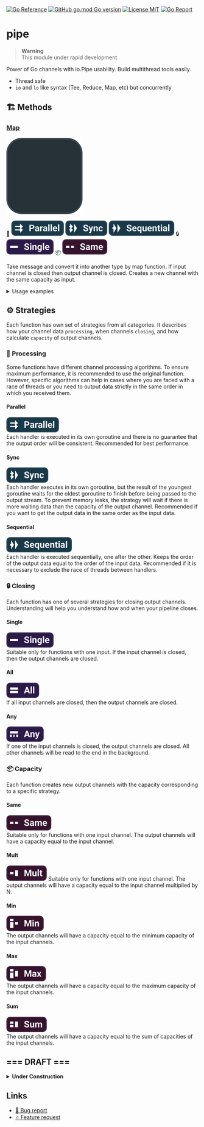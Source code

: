 <!-- Badges -->

[![Go Reference](https://pkg.go.dev/badge/github.com/msacore/pipe.svg)](https://pkg.go.dev/github.com/msacore/pipe)
[![GitHub go.mod Go version](https://img.shields.io/github/go-mod/go-version/msacore/pipe)](go.mod)
[![License MIT](https://img.shields.io/github/license/msacore/pipe)](LICENSE)
[![Go Report](https://goreportcard.com/badge/github.com/overred/xout)](https://goreportcard.com/report/github.com/overred/xout)

<!-- Inner Badges Links -->

[Parallel]: assets/strategies/parallel.svg
[Sync]: assets/strategies/sync.svg
[Sequential]: assets/strategies/sequential.svg

[Single]: assets/strategies/single.svg
[All]: assets/strategies/all.svg
[Any]: assets/strategies/any.svg

[Same]: assets/strategies/same.svg
[Mult]: assets/strategies/mult.svg
[Min]: assets/strategies/min.svg
[Max]: assets/strategies/max.svg
[Sum]: assets/strategies/sum.svg

<!-- README -->

# pipe

> **Warning**  
> This module under rapid development

Power of Go channels with io.Pipe usability.
Build multithread tools easily.

- Thread safe
- `io` and `lo` like syntax (Tee, Reduce, Map, etc) but concurrently

## :building_construction: Methods

### [Map](map.go)

![Map](assets/methods/map.svg)

:arrows_counterclockwise:
[![Parallel]](#parallel)
[![Sync]](#sync)
[![Sequential]](#sequential)
:lock:
[![Single]](#single)
:package:
[![Same]](#same)

Take message and convert it into another type by map function.
If input channel is closed then output channel is closed.
Creates a new channel with the same capacity as input.

<details> 
  <summary>Usage examples</summary>

```go
// input := make(chan int, 4) with random values.
// Say, the input contains [1, 2, 3]

// Parallel strategy
// Best performance (Multiple goroutines)

output := Map(func(value int) string { 
    fmt.Print(value)
    return fmt.Sprintf("val: %d", value) 
}, input)
// stdout: 2 1 3
// output: ["val: 2", "val: 1", "val: 3"] 

// Sync strategy
// Consistent ordering (Multiple goroutines with sequential output)

output := MapSync(func(value int) string { 
    fmt.Print(value)
    return fmt.Sprintf("val: %d", value) 
}, input)
// stdout: 2 1 3
// output: ["val: 1", "val: 2", "val: 3"] 

// Sequential strategy
// Preventing thread race (Single goroutine)

output := MapSequential(func(value int) string { 
    fmt.Print(value)
    return fmt.Sprintf("val: %d", value) 
}, input)
// stdout: 1 2 3
// output: ["val: 1", "val: 2", "val: 3"] 
```

</details>

## :gear: Strategies

Each function has own set of strategies from all categories.
It describes how your channel data `processing`, when channels `closing`, and how calculate `capacity` of output channels.

### :arrows_counterclockwise: Processing

Some functions have different channel processing algorithms. To ensure maximum performance, it is recommended to use the original function. However, specific algorithms can help in cases where you are faced with a race of threads or you need to output data strictly in the same order in which you received them.

#### Parallel

![Parallel]  
Each handler is executed in its own goroutine and there is no guarantee that the output order will be consistent. Recommended for best performance.

#### Sync

![Sync]  
Each handler executes in its own goroutine, but the result of the youngest goroutine waits for the oldest goroutine to finish before being passed to the output stream. To prevent memory leaks, the strategy will wait if there is more waiting data than the capacity of the output channel. Recommended if you want to get the output data in the same order as the input data.

#### Sequential

![Sequential]  
Each handler is executed sequentially, one after the other. Keeps the order of the output data equal to the order of the input data. Recommended if it is necessary to exclude the race of threads between handlers.

### :lock: Closing

Each function has one of several strategies for closing output channels. Understanding will help you understand how and when your pipeline closes.

#### Single

![Single]  
Suitable only for functions with one input. If the input channel is closed, then the output channels are closed.

#### All

![All]  
If all input channels are closed, then the output channels are closed.

#### Any

![Any]  
If one of the input channels is closed, the output channels are closed. All other channels will be read to the end in the background.

### :package: Capacity

Each function creates new output channels with the capacity corresponding to a specific strategy.

#### Same

![Same]  
Suitable only for functions with one input channel. The output channels will have a capacity equal to the input channel.

#### Mult

![Mult] 
Suitable only for functions with one input channel. The output channels will have a capacity equal to the input channel multiplied by N.

#### Min

![Min]  
The output channels will have a capacity equal to the minimum capacity of the input channels.

#### Max

![Max]  
The output channels will have a capacity equal to the maximum capacity of the input channels.

#### Sum

![Sum]  
The output channels will have a capacity equal to the sum of capacities of the input channels.

## === DRAFT ===

<details> 
  <summary><b>Under Construction</b></summary>

### Filter

> **Warning**  
> This function under construction

![Filter](assets/methods/filter.svg)

![Parallel] ![Sync] ![Sequential] ![Single] ![Same]

Take message and forward it if filter function return positive.
If input channel is closed then output channel is closed.
Creates a new channel with the same capacity as input.

### Split

> **Warning**  
> This function under construction

![Split](assets/methods/split.svg)

![Sequential] ![Single] ![Same]

Take next message and forward to all output channels.
If input channel is closed then all output channels are closed.
Creates new channels with the same capacity as input.

### Spread

> **Warning**  
> This function under construction

![Spread](assets/methods/spread.svg)

![Sequential] ![Single] ![Same]

Take next message and forward it to next output channel.
If input channel is closed then all output channels are closed.
Randomization algorithm is `Round Robin` or `random`.
Creates new channels with the same capacity as input.

### Join

> **Warning**  
> This function under construction

![Join](assets/methods/join.svg)

![Sequential] ![All] ![Sum]

Take next available message from any input and forward it to output.
If all input channels are closed then output channel is closed.
Creates new channel with sum of capacities of input channels.

### Merge

> **Warning**  
> This function under construction

![Merge](assets/methods/merge.svg)

![Parallel] ![Sync] ![Sequential] ![Any] ![Min]

Take next message from all channels (wait for data) and send new message into output.
If one of input channels is closed then output channel is closed.
All other input channels will be read till end in background.
Creates new channel with minimal capacity of input channels.

### Route

> **Warning**  
> This function under construction

![Route](assets/methods/route.svg)

![Parallel] ![Sync] ![Sequential] ![Single] ![Same]

Take next message from input and forward it to one of output channels by route function.
If input channel is closed then all output channels are closed.
Creates new channels with the same capacity as input.

### Replicate

> **Warning**  
> This function under construction

![Replicate](assets/methods/replicate.svg)

![Sequential] ![Single] ![Mult]

Take next message from input and forward copies to output.
If input channel is closed then all output channels are closed.
Creates new channel with the same capacity as input multiplied by N.

### Reduce

> **Warning**  
> This function under construction

![Reduce](assets/methods/reduce.svg)

![Sequential] ![Single] ![Same]

Take several next messages from input and send new message to output.
If input channel is closed then all output channels are closed.
Creates new channel with the same capacity as input.

</details>

## Links

- [🐞 Bug report](https://github.com/msacore/pipe/issues/new?assignees=jkulvich&labels=bug&projects=&template=%F0%9F%90%9E-bug-report.md&title=%5BBUG%5D)
- [⭐️ Feature request](https://github.com/msacore/pipe/issues/new?assignees=jkulvich&labels=enhancement&projects=&template=%E2%AD%90%EF%B8%8F-feature-request.md&title=%E2%AD%90%EF%B8%8F+%5BFEATURE%5D%3A+)
